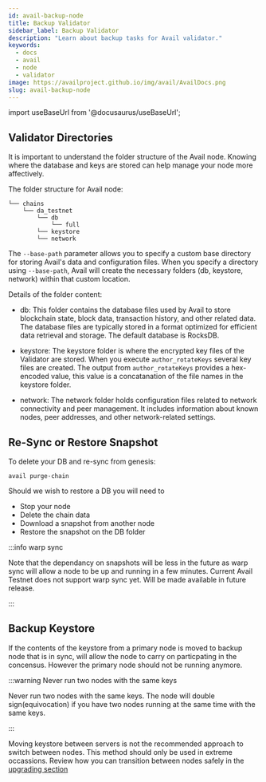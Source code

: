 ```yaml
---
id: avail-backup-node
title: Backup Validator
sidebar_label: Backup Validator
description: "Learn about backup tasks for Avail validator."
keywords:
  - docs
  - avail
  - node
  - validator
image: https://availproject.github.io/img/avail/AvailDocs.png
slug: avail-backup-node
---
```

import useBaseUrl from '@docusaurus/useBaseUrl';

## Validator Directories

It is important to understand the folder structure of the Avail node. Knowing where the database and keys are stored can help manage your node more affectively.

The folder structure for Avail node:
```
└── chains
    └── da_testnet
        └── db
            └── full
        └── keystore
        └── network
```
The `--base-path` parameter allows you to specify a custom base directory for storing Avail's data and configuration files. When you specify a directory using `--base-path`,
 Avail will create the necessary folders (db, keystore, network) within that custom location. 

Details of the folder content:
* db: This folder contains the database files used by Avail to store blockchain state, block data, transaction history, and other related data. The database files are typically
stored in a format optimized for efficient data retrieval and storage. The default database is RocksDB.

* keystore: The keystore folder is where the encrypted key files of the Validator are stored. When you execute `author_rotateKeys` several key files are created. The output from
`author_rotateKeys` provides a hex-encoded value, this value is a concatanation of the file names in the keystore folder.

* network: The network folder holds configuration files related to network connectivity and peer management. It includes information about known nodes, peer addresses, and other network-related settings. 


## Re-Sync or Restore Snapshot

To delete your DB and re-sync from genesis:
```
avail purge-chain
```

Should we wish to restore a DB you will need to
* Stop your node
* Delete the chain data
* Download a snapshot from another node 
* Restore the snapshot on the DB folder

:::info warp sync

Note that the dependancy on snapshots will be less in the future as warp sync will allow a node to be up and running in a few minutes. Current Avail Testnet does not support 
warp sync yet. Will be made available in future release.

:::


## Backup Keystore
If the contents of the keystore from a primary node is moved to backup node that is in sync, will allow the node to carry on particpating in the concensus. However the primary node 
should not be running anymore.

:::warning Never run two nodes with the same keys

Never run two nodes with the same keys. The node will double sign(equivocation) if you have two nodes running at the same time with the same keys.

:::

Moving keystore between servers is not the recommended approach to switch between nodes. This method should only be used in extreme occassions. Review how you can transition between nodes safely in
the [upgrading section](0030-avail-upgrade-validator-node.md)
